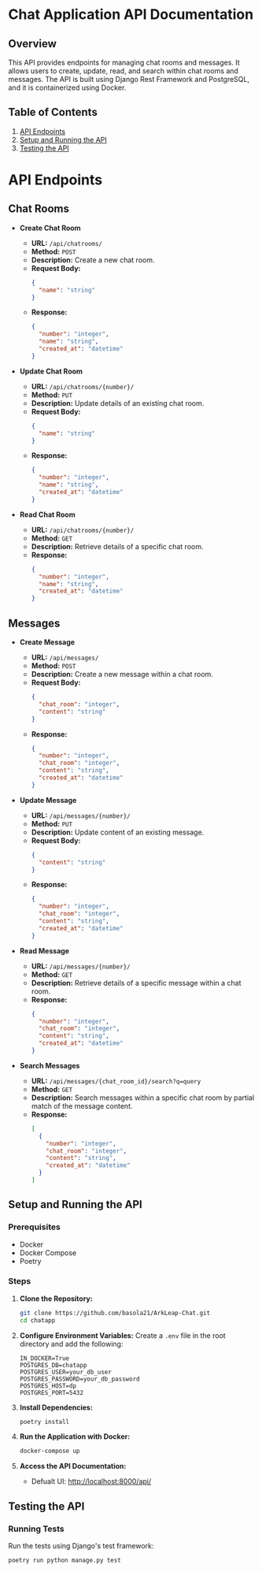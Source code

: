 # Chat Application API Documentation

## Overview

This API provides endpoints for managing chat rooms and messages. It allows users to create, update, read, and search within chat rooms and messages. The API is built using Django Rest Framework and PostgreSQL, and it is containerized using Docker.

## Table of Contents

1. [API Endpoints](#api-endpoints)
2. [Setup and Running the API](#setup-and-running-the-api)
3. [Testing the API](#testing-the-api)

# API Endpoints

## Chat Rooms

- **Create Chat Room**

  - **URL:** `/api/chatrooms/`
  - **Method:** `POST`
  - **Description:** Create a new chat room.
  - **Request Body:**
    ```json
    {
      "name": "string"
    }
    ```
  - **Response:**
    ```json
    {
      "number": "integer",
      "name": "string",
      "created_at": "datetime"
    }
    ```

- **Update Chat Room**

  - **URL:** `/api/chatrooms/{number}/`
  - **Method:** `PUT`
  - **Description:** Update details of an existing chat room.
  - **Request Body:**
    ```json
    {
      "name": "string"
    }
    ```
  - **Response:**
    ```json
    {
      "number": "integer",
      "name": "string",
      "created_at": "datetime"
    }
    ```

- **Read Chat Room**
  - **URL:** `/api/chatrooms/{number}/`
  - **Method:** `GET`
  - **Description:** Retrieve details of a specific chat room.
  - **Response:**
    ```json
    {
      "number": "integer",
      "name": "string",
      "created_at": "datetime"
    }
    ```

## Messages

- **Create Message**

  - **URL:** `/api/messages/`
  - **Method:** `POST`
  - **Description:** Create a new message within a chat room.
  - **Request Body:**
    ```json
    {
      "chat_room": "integer",
      "content": "string"
    }
    ```
  - **Response:**
    ```json
    {
      "number": "integer",
      "chat_room": "integer",
      "content": "string",
      "created_at": "datetime"
    }
    ```

- **Update Message**

  - **URL:** `/api/messages/{number}/`
  - **Method:** `PUT`
  - **Description:** Update content of an existing message.
  - **Request Body:**
    ```json
    {
      "content": "string"
    }
    ```
  - **Response:**
    ```json
    {
      "number": "integer",
      "chat_room": "integer",
      "content": "string",
      "created_at": "datetime"
    }
    ```

- **Read Message**

  - **URL:** `/api/messages/{number}/`
  - **Method:** `GET`
  - **Description:** Retrieve details of a specific message within a chat room.
  - **Response:**
    ```json
    {
      "number": "integer",
      "chat_room": "integer",
      "content": "string",
      "created_at": "datetime"
    }
    ```

- **Search Messages**
  - **URL:** `/api/messages/{chat_room_id}/search?q=query`
  - **Method:** `GET`
  - **Description:** Search messages within a specific chat room by partial match of the message content.
  - **Response:**
    ```json
    [
      {
        "number": "integer",
        "chat_room": "integer",
        "content": "string",
        "created_at": "datetime"
      }
    ]
    ```

## Setup and Running the API

### Prerequisites

- Docker
- Docker Compose
- Poetry

### Steps

1. **Clone the Repository:**

   ```bash
   git clone https://github.com/basola21/ArkLeap-Chat.git
   cd chatapp
   ```

2. **Configure Environment Variables:**
   Create a `.env` file in the root directory and add the following:

   ```env
   IN_DOCKER=True
   POSTGRES_DB=chatapp
   POSTGRES_USER=your_db_user
   POSTGRES_PASSWORD=your_db_password
   POSTGRES_HOST=dp
   POSTGRES_PORT=5432

   ```

3. **Install Dependencies:**

   ```bash
   poetry install

   ```

4. **Run the Application with Docker:**

   ```bash
   docker-compose up

   ```

5. **Access the API Documentation:**
   - Defualt UI: [http://localhost:8000/api/](http://localhost:8000/api/)

## Testing the API

### Running Tests

Run the tests using Django's test framework:

```bash
poetry run python manage.py test

```
